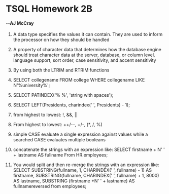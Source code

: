 # TSQL Homework 2B

#### --AJ McCray

1. A data type specifies the values it can contain. They are used to inform the processor on how they should be handled

2. A property of character data  that determines how the database engine should treat character data at the server, database, or column level. language support, sort order, case sensitivity, and accent sensitivity

3. By using both the LTRIM and RTRIM functions

4. SELECT collegename FROM college WHERE collegename LIKE N'%university%';

5. SELECT PATINDEX('% %', 'string with spaces');

6. SELECT LEFT(Presidents, charindex(' ', Presidents) - 1);

7. from highest to lowest: !, &&, ||

8. From highest to lowest: ++/--, +/-, (*, /, %)

9. simple CASE evaluate a single expression against values while a searched CASE evaluates multiple booleans

10. concatenate the strings with an expression like: SELECT firstname + N' ' + lastname AS fullname From HR.employees;

11. You would split and then re-merge the strings with an expression like: SELECT SUBSTRING(fullname, 1, CHARINDEX(' ', fullname) - 1) AS firstname, SUBSTRING(fullname, CHARINDEX(' ', fullname) + 1, 8000) AS lastname, SUBSTRING (firstname +N' ' + lastname) AS fullnamereversed from employees;